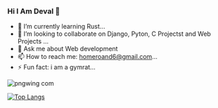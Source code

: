 ### Hi I Am Deval 👋





- 🌱 I’m currently learning Rust...
- 👯 I’m looking to collaborate on Django, Pyton, C Projectst and Web Projects ...
- 💬 Ask me about Web development 
- 📫 How to reach me: homeroand6@gmail.com...
- ⚡ Fun fact: i am a gymrat...

![pngwing com](https://github.com/Deval027/Deval027/assets/124638098/c9b8c760-75db-4f97-aa29-1781f651658d)

[![Top Langs](https://github-readme-stats.vercel.app/api/top-langs/?username=deval027&layout=compact)](https://github.com/anuraghazra/github-readme-stats)
